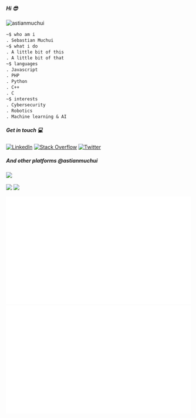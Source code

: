 
##### Hi 😎
<p align="left"> <img src="https://komarev.com/ghpvc/?username=astianmuchui&label=Profile%20views&color=2fa4e7&style=flat" alt="astianmuchui" /> </p>

```shell 
~$ who am i
. Sebastian Muchui
~$ what i do
. A little bit of this 
. A little bit of that
~$ languages
. Javascript
. PHP
. Python
. C++
. C 
~$ interests
. Cybersecurity
. Robotics
. Machine learning & AI
```

##### Get in touch 💻 

[![LinkedIn](https://img.shields.io/badge/LinkedIn-%230077B5.svg?logo=linkedin&logoColor=white)](https://www.linkedin.com/in/astianmuchui/) [![Stack Overflow](https://img.shields.io/badge/-Stackoverflow-FE7A16?logo=stack-overflow&logoColor=white)](https://stackoverflow.com/users/14483975/seb-astian) [![Twitter](https://img.shields.io/badge/Twitter-%231DA1F2.svg?logo=Twitter&logoColor=white)](https://twitter.com/astianmuchui) 

##### And other platforms @astianmuchui  

   
[![](https://activity-graph.herokuapp.com/graph?username=astianmuchui&theme=react-dark&hide_border=true&bg=000&line=2fa4e7&point=none)](https://github.com/astianmuchui/github-readme-activity-graph)


  
   
  
<!--  <table>
  <tr>
      
  </tr>  <td><img width="360px" align="left" src="https://github-readme-stats.vercel.app/api?username=astianmuchui&show_icons=true&hide_border=true&theme=gotham"/></td>
    <td><img width="380px" align="right" src="https://github-readme-streak-stats.herokuapp.com/?user=astianmuchui&show_icons=true&count_private=true&hide_border=true&locale=en&layout=compact&theme=gotham"/></td>
   
</table>
 -->
 <div display="inline-flex" width="80%" justify-content="space-between">
   
<img width="380px" margin="50px" src="https://github-readme-stats.vercel.app/api?username=astianmuchui&show_icons=true&hide_border=true&count_private=true&theme=tokyonight"/>
<img width="380px" src="https://github-readme-streak-stats.herokuapp.com/?user=astianmuchui&show_icons=true&count_private=true&include_all_commits=true&hide_border=true&locale=en&layout=compact&theme=tokyonight"/>
  </div>


 ![](https://raw.githubusercontent.com/astianmuchui/github-statistics/master/generated/overview.svg#gh-dark-mode-only)
 ![](https://raw.githubusercontent.com/astianmuchui/github-statistics/master/generated/languages.svg#gh-dark-mode-only)
 




